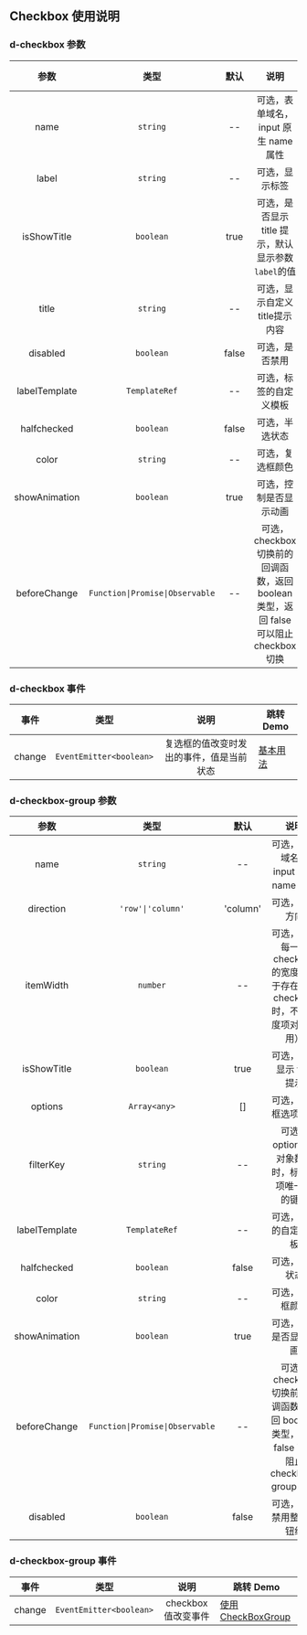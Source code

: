 ## Checkbox 使用说明

### d-checkbox 参数

|     参数      |     类型      | 默认  |                 说明                 | 跳转 Demo                                        |
| :-----------: | :-----------: | :---: | :----------------------------------: | ------------------------------------------------ |
|     name      |   `string`    |  --   | 可选，表单域名，input 原生 name 属性 | [基本用法](demo#checkbox-basic) |
|     label     |   `string`    |  --   |            可选，显示标签            | [基本用法](demo#checkbox-basic) |
|  isShowTitle  |   `boolean`   | true  | 可选，是否显示 title 提示，默认显示参数`label`的值 | [基本用法](demo#checkbox-basic) |
|     title     |   `string`    |  --   |    可选，显示自定义title提示内容      | [基本用法](demo#checkbox-basic) |
|   disabled    |   `boolean`   | false |            可选，是否禁用            | [基本用法](demo#checkbox-basic) |
| labelTemplate | `TemplateRef` |  --   |        可选，标签的自定义模板        | [基本用法](demo#checkbox-basic) |
|  halfchecked  |   `boolean`   | false |            可选，半选状态            | [基本用法](demo#checkbox-basic) |
|     color     |   `string`    |  --   |           可选，复选框颜色           | [基本用法](demo#checkbox-basic) |
| showAnimation |   `boolean`   | true  |        可选，控制是否显示动画        | [基本用法](demo#checkbox-basic) |
| beforeChange | `Function\|Promise\|Observable` | -- | 可选，checkbox 切换前的回调函数，返回 boolean 类型，返回 false 可以阻止 checkbox 切换 | [回调切换](demo#condition-change) |

### d-checkbox 事件

|  事件  |          类型           |                   说明                   | 跳转 Demo                                        |
| :----: | :---------------------: | :--------------------------------------: | ------------------------------------------------ |
| change | `EventEmitter<boolean>` | 复选框的值改变时发出的事件，值是当前状态 | [基本用法](demo#checkbox-basic) |

### d-checkbox-group 参数

|     参数      |       类型        |   默认   |                        说明                                         | 跳转 Demo                                    |
| :-----------: | :---------------: | :------: | :------------------------------------------------:                  | -------------------------------------------- |
|     name      |     `string`      |    --    |        可选，表单域名，input 原生 name 属性                         | [使用CheckBoxGroup](demo#tabs-group) |
|   direction   | `'row'\|'column'` | 'column' |                   可选，显示方向                                    | [使用CheckBoxGroup](demo#tabs-group) |
|   itemWidth   |      `number`     |    --    | 可选，表示每一项checkbox的宽度（用于存在多行checkbox时，不同长度项对齐使用）|[使用CheckBoxGroup](demo#tabs-group) |
|  isShowTitle  |     `boolean`     |   true   |             可选，是否显示 title 提示                                | [使用CheckBoxGroup](demo#tabs-group) |
|    options    |   `Array<any>`    |    []    |                可选，复选框选项数组                                  | [使用CheckBoxGroup](demo#tabs-group) |
|   filterKey   |     `string`      |    --    | 可选，options 为对象数组时，标识选项唯一 id 的键值                    | [使用CheckBoxGroup](demo#tabs-group) |
| labelTemplate |   `TemplateRef`   |    --    |               可选，标签的自定义模板                                 | [使用CheckBoxGroup](demo#tabs-group) |
|  halfchecked  |     `boolean`     |  false   |                   可选，半选状态                                     |                                                          |
|     color     |     `string`      |    --    |                  可选，复选框颜色                                    | [使用CheckBoxGroup](demo#tabs-group) |
| showAnimation |     `boolean`     |   true   |               可选，控制是否显示动画                                 | [使用CheckBoxGroup](demo#tabs-group) |
| beforeChange  | `Function\|Promise\|Observable` | -- | 可选，checkbox 切换前的回调函数，返回 boolean 类型，返回 false 可以阻止 checkbox-group 切换 | [回调切换](demo#condition-change) |
| disabled |   `boolean`    | false |        可选，是否禁用整个按钮组     | [使用CheckBoxGroup](demo#tabs-group) |

### d-checkbox-group 事件

|  事件  |          类型           |        说明         | 跳转 Demo                                    |
| :----: | :---------------------: | :-----------------: | -------------------------------------------- |
| change | `EventEmitter<boolean>` | checkbox 值改变事件 | [使用CheckBoxGroup](demo#tabs-group) |
